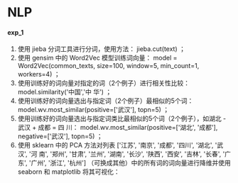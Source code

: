 # NLP
#### exp_1
1. 使用 jieba 分词工具进行分词，使用方法： jieba.cut(text) ；
2. 使用 gensim 中的 Word2Vec 模型训练词向量： model = Word2Vec(common_texts, size=100,
window=5, min_count=1, workers=4) ；
3. 使用训练好的词向量对指定的词（2个例子）进行相关性比较： model.similarity('中国','中
华') ；
4. 使用训练好的词向量选出与指定词（2个例子）最相似的5个词：
model.wv.most_similar(positive=['武汉'], topn=5) ；
5. 使用训练好的词向量选出与指定词类比最相似的5个词（2个例子），如湖北 - 武汉 + 成都 = 四
川： model.wv.most_similar(positive=['湖北', '成都'], negative=['武汉'], topn=5) ；
6. 使用 sklearn 中的 PCA 方法对列表 ['江苏', '南京', '成都', '四川', '湖北', '武汉', '河
南', '郑州', '甘肃', '兰州', '湖南', '长沙', '陕西', '西安', '吉林', '长春', '广东',
'广州', '浙江', '杭州'] （可换成其他）中的所有词的词向量进行降维并使用 seaborn 和
matplotlib 将其可视化：
